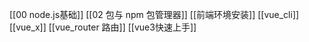 
[[00 node.js基础]]
[[02 包与 npm 包管理器]]
[[前端环境安装]]
[[vue_cli]]
[[vue_x]]
[[vue_router 路由]]
[[vue3快速上手]]
